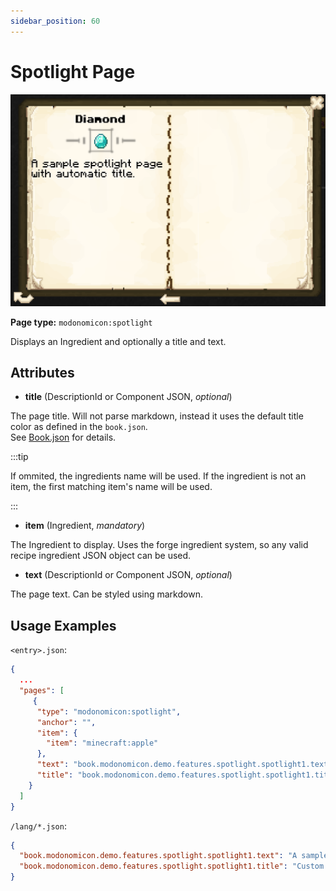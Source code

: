 ```yaml
---
sidebar_position: 60
---
```


# Spotlight Page

![Spotlight Page](/img/docs/basics/page-types/spotlight-page.png)

**Page type:** `modonomicon:spotlight`

Displays an Ingredient and optionally a title and text.

## Attributes

* **title** (DescriptionId or Component JSON, _optional_)

The page title. Will not parse markdown, instead it uses the default title color as defined in the `book.json`.     
See [Book.json](../structure/book) for details.

:::tip

If ommited, the ingredients name will be used. If the ingredient is not an item, the first matching item's name will be used.

:::

* **item** (Ingredient, _mandatory_)

The Ingredient to display. Uses the forge ingredient system, so any valid recipe ingredient JSON object can be used.

* **text** (DescriptionId or Component JSON, _optional_)

The page text. Can be styled using markdown.

## Usage Examples

`<entry>.json`:

```json
{
  ...
  "pages": [
     {
      "type": "modonomicon:spotlight",
      "anchor": "",
      "item": {
        "item": "minecraft:apple"
      },
      "text": "book.modonomicon.demo.features.spotlight.spotlight1.text",
      "title": "book.modonomicon.demo.features.spotlight.spotlight1.title"
    }
  ]
}
```  

`/lang/*.json`:

```json
{
  "book.modonomicon.demo.features.spotlight.spotlight1.text": "A sample spotlight page with custom title.",
  "book.modonomicon.demo.features.spotlight.spotlight1.title": "Custom Title"
}
```
